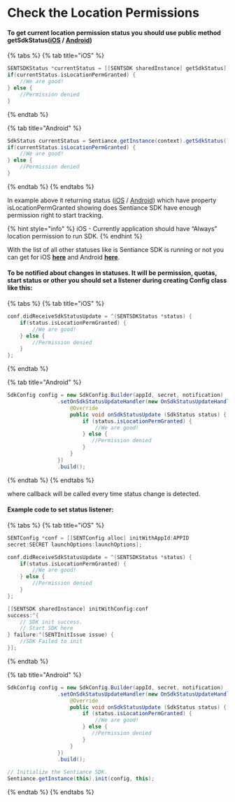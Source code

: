 # Check the Location Permissions

#### To get **current** location permission status you should use public method getSdkStatus\([iOS](../api-reference/ios/sentsdk/#getsdkstatus) / [Android](../api-reference/android/sentiance.md#getsdkstatus)\)

{% tabs %}
{% tab title="iOS" %}
```objectivec
SENTSDKStatus *currentStatus = [[SENTSDK sharedInstance] getSdkStatus];
if(currentStatus.isLocationPermGranted) {
	//We are good!
} else {
	//Permission denied
}
```
{% endtab %}

{% tab title="Android" %}
```java
SdkStatus currentStatus = Sentiance.getInstance(context).getSdkStatus();
if(currentStatus.isLocationPermGranted) {
	//We are good!
} else {
	//Permission denied
}
```
{% endtab %}
{% endtabs %}

In example above it returning status \([iOS](../api-reference/ios/sentsdk/sentsdkstatus.md) / [Android](../api-reference/android/sdkstatus/)\) which have property isLocationPermGranted showing does Sentiance SDK have enough permission right to start tracking.

{% hint style="info" %}
iOS - Currently application should have “Always” location permission to run SDK.
{% endhint %}

With the list of all other statuses like is Sentiance SDK is running or not you can get for iOS [**here**](../api-reference/ios/sentsdk/sentsdkstatus.md) and Android [**here**](../api-reference/android/sdkstatus/).

#### To be notified about changes in statuses. It will be permission, quotas, start status or other you should set a listener during creating Config class like this:

{% tabs %}
{% tab title="iOS" %}
```objectivec
conf.didReceiveSdkStatusUpdate = ^(SENTSDKStatus *status) {
	if(status.isLocationPermGranted) {
		//We are good!
	} else {
		//Permission denied
	}
};
```
{% endtab %}

{% tab title="Android" %}
```java
SdkConfig config = new SdkConfig.Builder(appId, secret, notification)
                .setOnSdkStatusUpdateHandler(new OnSdkStatusUpdateHandler() {
                    @Override
                    public void onSdkStatusUpdate (SdkStatus status) {
                        if (status.isLocationPermGranted) {
                            //We are good!
                        } else {
                           //Permission denied 
                        }
                    }
                })
                .build();
```
{% endtab %}
{% endtabs %}

where callback will be called every time status change is detected.

#### Example code to set status listener:

{% tabs %}
{% tab title="iOS" %}
```objectivec
SENTConfig *conf = [[SENTConfig alloc] initWithAppId:APPID
secret:SECRET launchOptions:launchOptions];

conf.didReceiveSdkStatusUpdate = ^(SENTSDKStatus *status) {
	if(status.isLocationPermGranted) {
		//We are good!
	} else {
		//Permission denied
	}
};

[[SENTSDK sharedInstance] initWithConfig:conf
success:^{
	// SDK init success.
	// Start SDK here
} failure:^(SENTInitIssue issue) {
	//SDK Failed to init
}];
```
{% endtab %}

{% tab title="Android" %}
```java
SdkConfig config = new SdkConfig.Builder(appId, secret, notification)
                .setOnSdkStatusUpdateHandler(new OnSdkStatusUpdateHandler() {
                    @Override
                    public void onSdkStatusUpdate (SdkStatus status) {
                        if (status.isLocationPermGranted) {
                            //We are good!
                        } else {
                           //Permission denied 
                        }
                    }
                })
                .build();
                
// Initialize the Sentiance SDK.
Sentiance.getInstance(this).init(config, this);
```
{% endtab %}
{% endtabs %}

